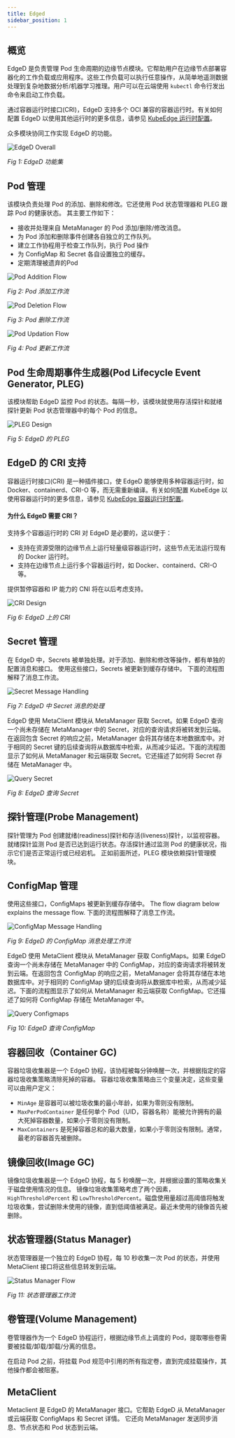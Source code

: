 ```yaml
---
title: Edged
sidebar_position: 1
---
```

## 概览

EdgeD 是负责管理 Pod 生命周期的边缘节点模块。它帮助用户在边缘节点部署容器化的工作负载或应用程序。这些工作负载可以执行任意操作，从简单地遥测数据处理到复杂地数据分析/机器学习推理。用户可以在云端使用 `kubectl` 命令行发出命令来启动工作负载。

通过容器运行时接口(CRI)，EdgeD 支持多个 OCI 兼容的容器运行时。有关如何配置 EdgeD 以使用其他运行时的更多信息，请参见 [KubeEdge 运行时配置](../../setup/prerequisites/runtime.md)。

众多模块协同工作实现 EdgeD 的功能。

![EdgeD Overall](/img/edged/edged-overall.png)

*Fig 1: EdgeD 功能集*

## Pod 管理

该模块负责处理 Pod 的添加、删除和修改。它还使用 Pod 状态管理器和 PLEG 跟踪 Pod 的健康状态。
其主要工作如下：

- 接收并处理来自 MetaManager 的 Pod 添加/删除/修改消息。
- 为 Pod 添加和删除事件创建各自独立的工作队列。
- 建立工作协程用于检查工作队列，执行 Pod 操作
- 为 ConfigMap 和 Secret 各自设置独立的缓存。
- 定期清理被遗弃的Pod

![Pod Addition Flow](/img/edged/pod-addition-flow.png)

*Fig 2: Pod 添加工作流*

![Pod Deletion Flow](/img/edged/pod-deletion-flow.png)

*Fig 3: Pod 删除工作流*

![Pod Updation Flow](/img/edged/pod-update-flow.png)

*Fig 4: Pod 更新工作流*

## Pod 生命周期事件生成器(Pod Lifecycle Event Generator, PLEG)

该模块帮助 EdgeD 监控 Pod 的状态。每隔一秒，该模块就使用存活探针和就绪探针更新 Pod 状态管理器中的每个 Pod 的信息。

![PLEG Design](/img/edged/pleg-flow.png)

*Fig 5: EdgeD 的 PLEG*

## EdgeD 的 CRI 支持

容器运行时接口(CRI) 是一种插件接口，使 EdgeD 能够使用多种容器运行时，如 Docker、containerd、CRI-O 等，而无需重新编译。有关如何配置 KubeEdge 以使用容器运行时的更多信息，请参见 [KubeEdge 容器运行时配置](../../setup/prerequisites/runtime.md)。

#### 为什么 EdgeD 需要 CRI？
支持多个容器运行时的 CRI 对 EdgeD 是必要的，这以便于：
+ 支持在资源受限的边缘节点上运行轻量级容器运行时，这些节点无法运行现有的 Docker 运行时。
+ 支持在边缘节点上运行多个容器运行时，如 Docker、containerd、CRI-O 等。

提供暂停容器和 IP 能力的 CNI 将在以后考虑支持。

![CRI Design](/img/edged/edged-cri.png)

*Fig 6: EdgeD 上的 CRI*

## Secret 管理

在 EdgeD 中，Secrets 被单独处理。对于添加、删除和修改等操作，都有单独的配置消息和接口。
使用这些接口，Secrets 被更新到缓存存储中。
下面的流程图解释了消息工作流。

![Secret Message Handling](/img/edged/secret-handling.png)

*Fig 7: EdgeD 中 Secret 消息的处理*

EdgeD 使用 MetaClient 模块从 MetaManager 获取 Secret。如果 EdgeD 查询一个尚未存储在 MetaManager 中的 Secret，对应的查询请求将被转发到云端。在返回包含 Secret 的响应之前，MetaManager 会将其存储在本地数据库中。对于相同的 Secret 键的后续查询将从数据库中检索，从而减少延迟。下面的流程图显示了如何从 MetaManager 和云端获取 Secret。它还描述了如何将 Secret 存储在 MetaManager 中。

![Query Secret](/img/edged/query-secret-from-edged.png)

*Fig 8: EdgeD 查询 Secret*

## 探针管理(Probe Management)

探针管理为 Pod 创建就绪(readiness)探针和存活(liveness)探针，以监视容器。就绪探针监测 Pod 是否已达到运行状态。存活探针通过监测 Pod 的健康状况，指示它们是否正常运行或已经宕机。
正如前面所述，PLEG 模块依赖探针管理模块。


## ConfigMap 管理
使用这些接口，ConfigMaps 被更新到缓存存储中。
The flow diagram below explains the message flow.
下面的流程图解释了消息工作流。

![ConfigMap Message Handling](/img/edged/configmap-handling.png)

*Fig 9: EdgeD 的 ConfigMap 消息处理工作流*

EdgeD 使用 MetaClient 模块从 MetaManager 获取 ConfigMaps。如果 EdgeD 查询一个尚未存储在 MetaManager 中的 ConfigMap，对应的查询请求将被转发到云端。在返回包含 ConfigMap 的响应之前，MetaManager 会将其存储在本地数据库中。对于相同的 ConfigMap 键的后续查询将从数据库中检索，从而减少延迟。下面的流程图显示了如何从 MetaManager 和云端获取 ConfigMap。它还描述了如何将 ConfigMap 存储在 MetaManager 中。

![Query Configmaps](/img/edged/query-configmap-from-edged.png)

*Fig 10: EdgeD 查询 ConfigMap*

## 容器回收（Container GC)

容器垃圾收集器是一个 EdgeD 协程，该协程被每分钟唤醒一次，并根据指定的容器垃圾收集策略清除死掉的容器。
容器垃圾收集策略由三个变量决定，这些变量可以由用户定义：
+ `MinAge` 是容器可以被垃圾收集的最小年龄，如果为零则没有限制。
+ `MaxPerPodContainer` 是任何单个 Pod（UID，容器名称）能被允许拥有的最大死掉容器数量，如果小于零则没有限制。
+ `MaxContainers` 是死掉容器总和的最大数量，如果小于零则没有限制。通常，最老的容器首先被删除。

## 镜像回收(Image GC)

镜像垃圾收集器是一个 EdgeD 协程，每 5 秒唤醒一次，并根据设置的策略收集关于磁盘使用情况的信息。
镜像垃圾收集策略考虑了两个因素，`HighThresholdPercent` 和 `LowThresholdPercent`。磁盘使用量超过高阈值将触发垃圾收集，尝试删除未使用的镜像，直到低阈值被满足。最近未使用的镜像首先被删除。

## 状态管理器(Status Manager)

状态管理器是一个独立的 EdgeD 协程，每 10 秒收集一次 Pod 的状态，并使用 MetaClient 接口将这些信息转发到云端。

![Status Manager Flow](/img/edged/pod-status-manger-flow.png)

*Fig 11: 状态管理器工作流*

## 卷管理(Volume Management) 

卷管理器作为一个 EdgeD 协程运行，根据边缘节点上调度的 Pod，提取哪些卷需要被挂载/卸载/卸载/分离的信息。

在启动 Pod 之前，将挂载 Pod 规范中引用的所有指定卷，直到完成挂载操作，其他操作都会被阻塞。

## MetaClient

Metaclient 是 EdgeD 的 MetaManager 接口。它帮助 EdgeD 从 MetaManager 或云端获取 ConfigMaps 和 Secret 详情。
它还向 MetaManager 发送同步消息、节点状态和 Pod 状态到云端。
